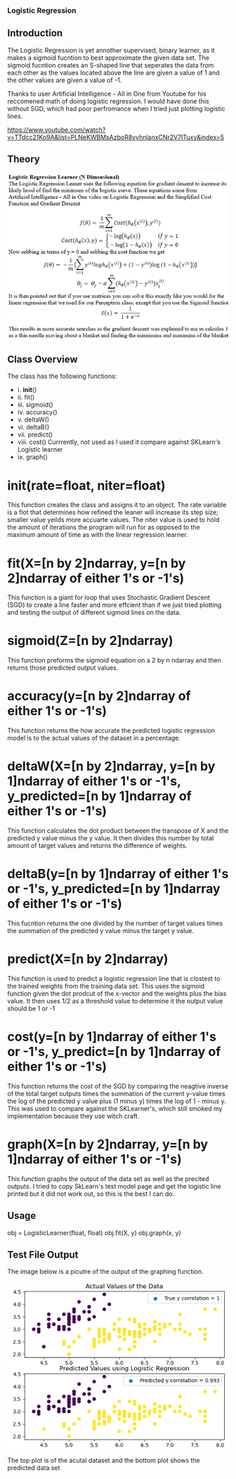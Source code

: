 ### Logistic Regression

## Introduction 
The Logistic Regression is yet annother supervised, binary learner, as it makes a sigmoid fucntion to best approximate the given data set. The sigmoid fucntion creates an S-shaped line that seperates the data from each other as the values located above the line are given a value of 1 and the other values are given a value of -1. 

Thanks to user 
Artificial Intelligence - All in One from  Youtube for his reccomened math of doing logistic regression. I would have done this without SGD, which had poor perfromance when I tried just plotting logistic lines. 

https://www.youtube.com/watch?v=TTdcc21Ko9A&list=PLNeKWBMsAzboR8vvhnlanxCNr2V7ITuxy&index=5

## Theory  
![](images/LogisticTheory.PNG)

## Class Overview 
The class has the following functions: 
 - i.    __init__()
 - ii.   fit()
 - iii.  sigmoid()
 - iv.   accuracy()
 - v.    deltaW()
 - vi.   deltaB()
 - vii.  predict()
 - viii. cost() Currrently, not used as I used it compare against SKLearn's Logistic learner
 - ix.   graph()
 
# __init__(rate=float, niter=float)
This function creates the class and assigns it to an object. The rate variable is a flot that determines how refined the leaner will increase its step size; smaller value yeilds more accuarte values. The niter value is used to hold the amount of iterations the program will run for as opposed to the maximum amount of time as with the linear regression learner. 

# fit(X=[n by 2]ndarray, y=[n by 2]ndarray of either 1's or -1's)
This function is a giant for loop that uses Stochastic Gradient Descent (SGD) to create a line faster and more effcient than if we just tried plotting and testing the output of different sigmoid lines on the data. 

# sigmoid(Z=[n by 2]ndarray)
This function preforms the sigmoid equation on a 2 by n ndarray and then returns those predicted output values. 

# accuracy(y=[n by 2]ndarray of either 1's or -1's)
This function returns the how accurate the predicted logistic regression model is to the actual values of the dataset in a percentage.

# deltaW(X=[n  by 2]ndarray, y=[n by 1]ndarray of either 1's or -1's, y_predicted=[n by 1]ndarray of either 1's or -1's) 
This function calculates the dot product between the transpose of X and the predicted y value minus the y value. It then divides this number by total amount of target values and returns the difference of weights.

# deltaB(y=[n by 1]ndarray of either 1's or -1's, y_predicted=[n by 1]ndarray of either 1's or -1's) 
This fucntion returns the one divided by the number of target values times the summation of the predicted y value minus the target y value. 

# predict(X=[n  by 2]ndarray)
This function is used to predict a logistic regression line that is clostest to the trained weights from the training data set. This uses the sigmoid function given the dot prodcut of the x-vector and the weights plus the bias value. It then uses 1/2 as a threshold value to determine it the output value should be 1 or -1

# cost(y=[n by 1]ndarray of either 1's or -1's, y_predict=[n by 1]ndarray of either 1's or -1's)
This function returns the cost of the SGD by comparing the neagtive inverse of the total target outputs times the summation of the current y-value times the log of the predicted y value plus (1 minus y) times the log of 1 - minus y. This was used to compare against the SKLearner's, which still smoked my implementation because they use witch craft. 

# graph(X=[n  by 2]ndarray, y=[n by 1]ndarray of either 1's or -1's)
This function graphs the output of the data set as well as the precited outputs. I tried to copy SkLearn's test model page and get the logistic line printed but it did not work out, so this is the best I can do.

## Usage 
obj = LogisticLearner(float, float)
obj.fit(X, y)
obj.graph(x, y)

## Test File Output 
The image below is a picutre of the output of the graphing function. 

![](images/logisticOutput.PNG)

The top plot is of the acutal dataset and the bottom plot shows the predicted data set
